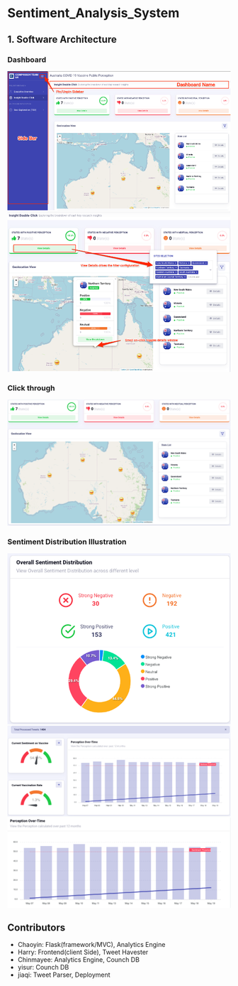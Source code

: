 # Sentiment_Analysis_System

## 1. Software Architecture

### Dashboard
![Dashboard Layout](./drawings/dashboard_layout.png)
![Dashboard Layout](./drawings/interactive_dashboard.png)

### Click through
![details](./drawings/application_screenshots/Insight_doubleclick/COMP90024_Team_64.png)

### Sentiment Distribution Illustration
![distribution](./drawings/application_screenshots/Insigtht_Overview/Sentiment_distribution.png)
![distribution over time](./drawings/application_screenshots/Insigtht_Overview/Sentiment_vs_vaccination.png)
![](./drawings/application_screenshots/Insigtht_Overview/time_series_sentiment.png)



## Contributors

- Chaoyin: Flask(framework/MVC), Analytics Engine 
- Harry: Frontend(client Side), Tweet Havester
- Chinmayee: Analytics Engine, Counch DB
- yisur: Counch DB
- jiaqi: Tweet Parser, Deployment
